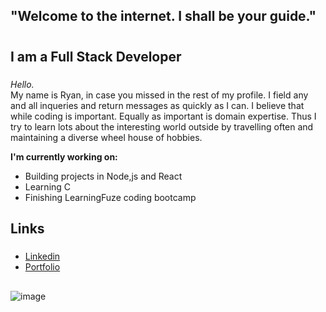 
## "Welcome to the internet. I shall be your guide."<h1>


## I am a Full Stack Developer <h3>

_Hello._<br>
My name is Ryan, in case you missed in the rest of my profile. 
I field any and all inqueries and return messages as quickly as I can. 
I believe that while coding is important. Equally as important is domain expertise. 
Thus I try to learn lots about the interesting world outside by travelling often and maintaining a diverse wheel house of hobbies. 

**I'm currently working on:**
  * Building projects in Node,js and React
  * Learning C
  * Finishing LearningFuze coding bootcamp
  
 ## Links <h5>
* [Linkedin](https://www.linkedin.com/in/ryan-skidmore1/) 
* [Portfolio](https://ryanss.co/)
 
 ## 

  
 ![image](https://user-images.githubusercontent.com/11698908/128247765-d8edfc53-cd4e-416b-9a71-e64b93c9abbb.png)

